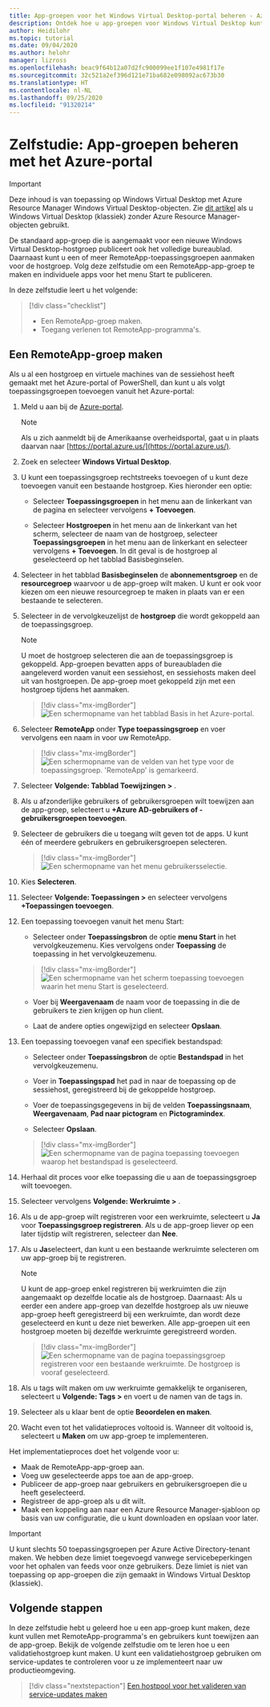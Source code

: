```yaml
---
title: App-groepen voor het Windows Virtual Desktop-portal beheren - Azure
description: Ontdek hoe u app-groepen voor Windows Virtual Desktop kunt beheren met het Azure-portal.
author: Heidilohr
ms.topic: tutorial
ms.date: 09/04/2020
ms.author: helohr
manager: lizross
ms.openlocfilehash: beac9f64b12a07d2fc900099ee1f107e4981f17e
ms.sourcegitcommit: 32c521a2ef396d121e71ba682e098092ac673b30
ms.translationtype: HT
ms.contentlocale: nl-NL
ms.lasthandoff: 09/25/2020
ms.locfileid: "91320214"
---
```

# <a name="tutorial-manage-app-groups-with-the-azure-portal"></a>Zelfstudie: App-groepen beheren met het Azure-portal

>[!IMPORTANT]
>Deze inhoud is van toepassing op Windows Virtual Desktop met Azure Resource Manager Windows Virtual Desktop-objecten. Zie [dit artikel](./virtual-desktop-fall-2019/manage-app-groups-2019.md) als u Windows Virtual Desktop (klassiek) zonder Azure Resource Manager-objecten gebruikt.

De standaard app-groep die is aangemaakt voor een nieuwe Windows Virtual Desktop-hostgroep publiceert ook het volledige bureaublad. Daarnaast kunt u een of meer RemoteApp-toepassingsgroepen aanmaken voor de hostgroep. Volg deze zelfstudie om een RemoteApp-app-groep te maken en individuele apps voor het menu Start te publiceren.

In deze zelfstudie leert u het volgende:

> [!div class="checklist"]
> * Een RemoteApp-groep maken.
> * Toegang verlenen tot RemoteApp-programma's.

## <a name="create-a-remoteapp-group"></a>Een RemoteApp-groep maken

Als u al een hostgroep en virtuele machines van de sessiehost heeft gemaakt met het Azure-portal of PowerShell, dan kunt u als volgt toepassingsgroepen toevoegen vanuit het Azure-portal:

1.  Meld u aan bij de [Azure-portal](https://portal.azure.com/).
   
    >[!NOTE]
    > Als u zich aanmeldt bij de Amerikaanse overheidsportal, gaat u in plaats daarvan naar [https://portal.azure.us/](https://portal.azure.us/).

2.  Zoek en selecteer **Windows Virtual Desktop**.

3. U kunt een toepassingsgroep rechtstreeks toevoegen of u kunt deze toevoegen vanuit een bestaande hostgroep. Kies hieronder een optie:

    - Selecteer **Toepassingsgroepen** in het menu aan de linkerkant van de pagina en selecteer vervolgens **+ Toevoegen**.

    - Selecteer **Hostgroepen** in het menu aan de linkerkant van het scherm, selecteer de naam van de hostgroep, selecteer **Toepassingsgroepen** in het menu aan de linkerkant en selecteer vervolgens **+ Toevoegen**. In dit geval is de hostgroep al geselecteerd op het tabblad Basisbeginselen.

4. Selecteer in het tabblad **Basisbeginselen** de **abonnementsgroep** en de **resourcegroep** waarvoor u de app-groep wilt maken. U kunt er ook voor kiezen om een nieuwe resourcegroep te maken in plaats van er een bestaande te selecteren.

5. Selecteer in de vervolgkeuzelijst de **hostgroep** die wordt gekoppeld aan de toepassingsgroep.

    >[!NOTE]
    >U moet de hostgroep selecteren die aan de toepassingsgroep is gekoppeld. App-groepen bevatten apps of bureaubladen die aangeleverd worden vanuit een sessiehost, en sessiehosts maken deel uit van hostgroepen. De app-groep moet gekoppeld zijn met een hostgroep tijdens het aanmaken.

    > [!div class="mx-imgBorder"]
    > ![Een schermopname van het tabblad Basis in het Azure-portal.](media/basics-tab.png)

6. Selecteer **RemoteApp** onder **Type toepassingsgroep** en voer vervolgens een naam in voor uw RemoteApp.

      > [!div class="mx-imgBorder"]
      > ![Een schermopname van de velden van het type voor de toepassingsgroep. 'RemoteApp' is gemarkeerd.](media/remoteapp-button.png)

7.  Selecteer **Volgende: Tabblad Toewijzingen >** .

8.  Als u afzonderlijke gebruikers of gebruikersgroepen wilt toewijzen aan de app-groep, selecteert u **+Azure AD-gebruikers of -gebruikersgroepen toevoegen**.

9.  Selecteer de gebruikers die u toegang wilt geven tot de apps. U kunt één of meerdere gebruikers en gebruikersgroepen selecteren.

     > [!div class="mx-imgBorder"]
     > ![Een schermopname van het menu gebruikersselectie.](media/select-users.png)

10.  Kies **Selecteren**.

11.  Selecteer **Volgende: Toepassingen >** en selecteer vervolgens **+Toepassingen toevoegen**.

12.  Een toepassing toevoegen vanuit het menu Start:

      - Selecteer onder **Toepassingsbron** de optie **menu Start** in het vervolgkeuzemenu. Kies vervolgens onder **Toepassing** de toepassing in het vervolgkeuzemenu.

     > [!div class="mx-imgBorder"]
     > ![Een schermopname van het scherm toepassing toevoegen waarin het menu Start is geselecteerd.](media/add-app-start.png)

      - Voer bij **Weergavenaam** de naam voor de toepassing in die de gebruikers te zien krijgen op hun client.

      - Laat de andere opties ongewijzigd en selecteer **Opslaan**.

13.  Een toepassing toevoegen vanaf een specifiek bestandspad:

      - Selecteer onder **Toepassingsbron** de optie **Bestandspad** in het vervolgkeuzemenu.

      - Voer in **Toepassingspad** het pad in naar de toepassing op de sessiehost, geregistreerd bij de gekoppelde hostgroep.

      - Voer de toepassingsgegevens in bij de velden **Toepassingsnaam**, **Weergavenaam**, **Pad naar pictogram** en **Pictogramindex**.

      - Selecteer **Opslaan**.

     > [!div class="mx-imgBorder"]
     > ![Een schermopname van de pagina toepassing toevoegen waarop het bestandspad is geselecteerd.](media/add-app-file.png)

14.  Herhaal dit proces voor elke toepassing die u aan de toepassingsgroep wilt toevoegen.

15.  Selecteer vervolgens **Volgende: Werkruimte >** .

16.  Als u de app-groep wilt registreren voor een werkruimte, selecteert u **Ja** voor **Toepassingsgroep registreren**. Als u de app-groep liever op een later tijdstip wilt registreren, selecteer dan **Nee**.

17.  Als u **Ja**selecteert, dan kunt u een bestaande werkruimte selecteren om uw app-groep bij te registreren.

       >[!NOTE]
       >U kunt de app-groep enkel registreren bij werkruimten die zijn aangemaakt op dezelfde locatie als de hostgroep. Daarnaast: Als u eerder een andere app-groep van dezelfde hostgroep als uw nieuwe app-groep heeft geregistreerd bij een werkruimte, dan wordt deze geselecteerd en kunt u deze niet bewerken. Alle app-groepen uit een hostgroep moeten bij dezelfde werkruimte geregistreerd worden.

     > [!div class="mx-imgBorder"]
     > ![Een schermopname van de pagina toepassingsgroep registreren voor een bestaande werkruimte. De hostgroep is vooraf geselecteerd.](media/register-existing.png)

18.  Als u tags wilt maken om uw werkruimte gemakkelijk te organiseren, selecteert u **Volgende: Tags >** en voert u de namen van de tags in.

19.  Selecteer als u klaar bent de optie **Beoordelen en maken**.

20.  Wacht even tot het validatieproces voltooid is. Wanneer dit voltooid is, selecteert u **Maken** om uw app-groep te implementeren.

Het implementatieproces doet het volgende voor u:

- Maak de RemoteApp-app-groep aan.
- Voeg uw geselecteerde apps toe aan de app-groep.
- Publiceer de app-groep naar gebruikers en gebruikersgroepen die u heeft geselecteerd.
- Registreer de app-groep als u dit wilt.
- Maak een koppeling aan naar een Azure Resource Manager-sjabloon op basis van uw configuratie, die u kunt downloaden en opslaan voor later.

>[!IMPORTANT]
>U kunt slechts 50 toepassingsgroepen per Azure Active Directory-tenant maken. We hebben deze limiet toegevoegd vanwege servicebeperkingen voor het ophalen van feeds voor onze gebruikers. Deze limiet is niet van toepassing op app-groepen die zijn gemaakt in Windows Virtual Desktop (klassiek).

## <a name="next-steps"></a>Volgende stappen

In deze zelfstudie hebt u geleerd hoe u een app-groep kunt maken, deze kunt vullen met RemoteApp-programma's en gebruikers kunt toewijzen aan de app-groep. Bekijk de volgende zelfstudie om te leren hoe u een validatiehostgroep kunt maken. U kunt een validatiehostgroep gebruiken om service-updates te controleren voor u ze implementeert naar uw productieomgeving.

> [!div class="nextstepaction"]
> [Een hostpool voor het valideren van service-updates maken](./create-validation-host-pool.md)
